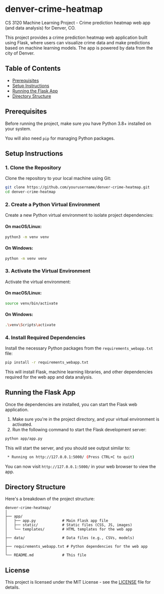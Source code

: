 # denver-crime-heatmap
CS 3120 Machine Learning Project - Crime prediction heatmap web app (and data analysis) for Denver, CO.

This project provides a crime prediction heatmap web application built using Flask, where users can visualize crime data and make predictions based on machine learning models. The app is powered by data from the city of Denver.

## Table of Contents

- [Prerequisites](#prerequisites)
- [Setup Instructions](#setup-instructions)
- [Running the Flask App](#running-the-flask-app)
- [Directory Structure](#directory-structure)

## Prerequisites

Before running the project, make sure you have Python 3.8+ installed on your system.

You will also need `pip` for managing Python packages.

## Setup Instructions

### 1. Clone the Repository

Clone the repository to your local machine using Git:

```bash
git clone https://github.com/yourusername/denver-crime-heatmap.git
cd denver-crime-heatmap
```

### 2. Create a Python Virtual Environment

Create a new Python virtual environment to isolate project dependencies:

#### On macOS/Linux:

```bash
python3 -m venv venv
```

#### On Windows:

```bash
python -m venv venv
```

### 3. Activate the Virtual Environment

Activate the virtual environment:

#### On macOS/Linux:

```bash
source venv/bin/activate
```

#### On Windows:

```bash
.\venv\Scripts\activate
```

### 4. Install Required Dependencies

Install the necessary Python packages from the `requirements_webapp.txt` file:

```bash
pip install -r requirements_webapp.txt
```

This will install Flask, machine learning libraries, and other dependencies required for the web app and data analysis.

## Running the Flask App

Once the dependencies are installed, you can start the Flask web application.

1. Make sure you're in the project directory, and your virtual environment is activated.
2. Run the following command to start the Flask development server:

```bash
python app/app.py
```

This will start the server, and you should see output similar to:

```bash
 * Running on http://127.0.0.1:5000/ (Press CTRL+C to quit)
```

You can now visit `http://127.0.0.1:5000/` in your web browser to view the app.

## Directory Structure

Here's a breakdown of the project structure:

```
denver-crime-heatmap/
│
├── app/
│   ├── app.py            # Main Flask app file
│   ├── static/           # Static files (CSS, JS, images)
│   └── templates/        # HTML templates for the web app
│
├── data/                 # Data files (e.g., CSVs, models)
│
├── requirements_webapp.txt # Python dependencies for the web app
│
└── README.md             # This file
```

## License

This project is licensed under the MIT License - see the [LICENSE](LICENSE) file for details.
